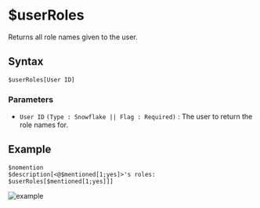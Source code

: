 # $userRoles
Returns all role names given to the user.

## Syntax
```
$userRoles[User ID]
```

### Parameters
- `User ID` `(Type : Snowflake || Flag : Required)` : The user to return the role names for.

## Example
```
$nomention
$description[<@$mentioned[1;yes]>'s roles: 
$userRoles[$mentioned[1;yes]]]
```
![example](https://user-images.githubusercontent.com/69215413/125122358-4e30d600-e0c3-11eb-8930-07276f1bfbbd.png)

